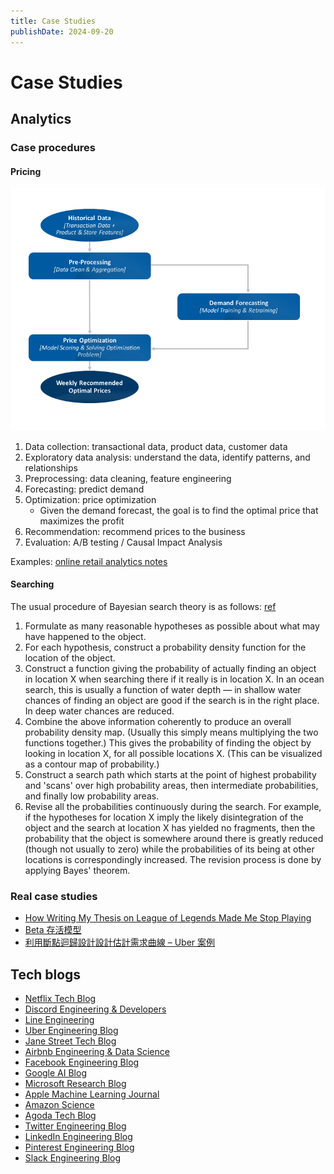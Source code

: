 ```yaml
---
title: Case Studies
publishDate: 2024-09-20
---
```


# Case Studies

## Analytics

### Case procedures

#### Pricing

![pricing](./images/pricing.png "A diagram from Azure")

1. Data collection: transactional data, product data, customer data
2. Exploratory data analysis: understand the data, identify patterns, and relationships
3. Preprocessing: data cleaning, feature engineering
4. Forecasting: predict demand
5. Optimization: price optimization
   - Given the demand forecast, the goal is to find the optimal price that maximizes the profit
6. Recommendation: recommend prices to the business
7. Evaluation: A/B testing / Causal Impact Analysis

Examples: [online retail analytics notes](online-retail-analytics.md)

#### Searching

The usual procedure of Bayesian search theory is as follows: [ref](https://en.wikipedia.org/wiki/Bayesian_search_theory)

1. Formulate as many reasonable hypotheses as possible about what may have happened to the object.
2. For each hypothesis, construct a probability density function for the location of the object.
3. Construct a function giving the probability of actually finding an object in location X when searching there if it really is in location X. In an ocean search, this is usually a function of water depth — in shallow water chances of finding an object are good if the search is in the right place. In deep water chances are reduced.
4. Combine the above information coherently to produce an overall probability density map. (Usually this simply means multiplying the two functions together.) This gives the probability of finding the object by looking in location X, for all possible locations X. (This can be visualized as a contour map of probability.)
5. Construct a search path which starts at the point of highest probability and 'scans' over high probability areas, then intermediate probabilities, and finally low probability areas.
6. Revise all the probabilities continuously during the search. For example, if the hypotheses for location X imply the likely disintegration of the object and the search at location X has yielded no fragments, then the probability that the object is somewhere around there is greatly reduced (though not usually to zero) while the probabilities of its being at other locations is correspondingly increased. The revision process is done by applying Bayes' theorem.

### Real case studies

- [How Writing My Thesis on League of Legends Made Me Stop Playing](https://www.youtube.com/watch?v=a-a6__xFeVc)
- [Beta 存活模型](https://taweihuang.hpd.io/2020/02/23/beta-survival-model/)
- [利用斷點迴歸設計設計估計需求曲線 – Uber 案例](https://taweihuang.hpd.io/2018/09/09/nat_exp_rdd_uber/)

## Tech blogs

- [Netflix Tech Blog](https://netflixtechblog.com/)
- [Discord Engineering & Developers](https://discord.com/category/engineering)
- [Line Engineering](https://engineering.linecorp.com/zh-hant/blog)
- [Uber Engineering Blog](https://www.uber.com/en-HK/blog/engineering/)
- [Jane Street Tech Blog](https://blog.janestreet.com/)
- [Airbnb Engineering & Data Science](https://medium.com/airbnb-engineering)
- [Facebook Engineering Blog](https://engineering.fb.com/)
- [Google AI Blog](https://ai.googleblog.com/)
- [Microsoft Research Blog](https://www.microsoft.com/en-us/research/blog/)
- [Apple Machine Learning Journal](https://machinelearning.apple.com/)
- [Amazon Science](https://www.amazon.science/)
- [Agoda Tech Blog](https://medium.com/agoda-engineering)
- [Twitter Engineering Blog](https://blog.twitter.com/engineering)
- [LinkedIn Engineering Blog](https://engineering.linkedin.com/blog)
- [Pinterest Engineering Blog](https://medium.com/pinterest-engineering)
- [Slack Engineering Blog](https://slack.engineering/)

